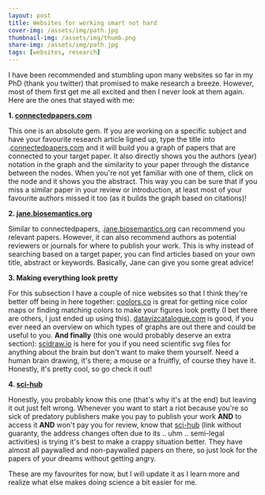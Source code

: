 ```yaml
---
layout: post
title: Websites for working smart not hard
cover-img: /assets/img/path.jpg
thumbnail-img: /assets/img/thumb.png
share-img: /assets/img/path.jpg
tags: [websites, research]
---
```


I have been recommended and stumbling upon many websites so far in my PhD (thank you twitter) that promised to make research a breeze. However, most of them first get me all excited and then I never look at them again. Here are the ones that stayed with me:


**1. [connectedpapers.com](https://www.connectedpapers.com/)**

This one is an absolute gem. If you are working on a specific subject and have your favourite research article ligned up, type the title into .[connectedpapers.com](https://www.connectedpapers.com/) and it will build you a graph of papers that are connected to your target paper. It also directly shows you the authors (year) notation in the graph and the similarity to your paper through the distance between the nodes. When you're not yet familiar with one of them, click on the node and it shows you the abstract. This way you can be sure that if you miss a similar paper in your review or introduction, at least most of your favourite authors missed it too (as it builds the graph based on citations)!


**2. [jane.biosemantics.org](https://jane.biosemantics.org/)**

Similar to connectedpapers, .[jane.biosemantics.org](https://jane.biosemantics.org/) can recommend you relevant papers. However, it can also recommend authors as potential reviewers or journals for where to publish your work. This is why instead of searching based on a target paper, you can find articles based on your own title, abstract or keywords. Basically, Jane can give you some great advice!


**3. Making everything look pretty**

For this subsection I have a couple of nice websites so that I think they're better off being in here together: [coolors.co](https://coolors.co/) is great for getting nice color maps or finding matching colors to make your figures look pretty (I bet there are others, I just ended up using this). [datavizcatalogue.com](https://datavizcatalogue.com/) is good, if you ever need an overview on which types of graphs are out there and could be useful to you. 
**And finally** (this one would probably deserve an extra section):  [scidraw.io](https://scidraw.io/) is here for you if you need scientific svg files for anything about the brain but don't want to make them yourself. Need a human brain drawing, it's there; a mouse or a fruitfly, of course they have it. Honestly, it's pretty cool, so go check it out!


**4. [sci-hub](https://sci-hub.se)**

Honestly, you probably know this one (that's why it's at the end) but leaving it out just felt wrong. Whenever you want to start a riot because you're so sick of predatory publishers make you pay to publish your work **AND** to access it **AND** won't pay you for review, know that [sci-hub](https://sci-hub.se) (link without guaranty, the address changes often due to its .. uhm .. semi-legal activities) is trying it's best to make a crappy situation better. They have almost all paywalled and non-paywalled papers on there, so just look for the papers of your dreams without getting angry.


These are my favourites for now, but I will update it as I learn more and realize what else makes doing science a bit easier for me.
